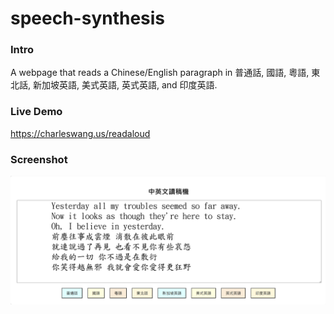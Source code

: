 # speech-synthesis

### Intro

A webpage that reads a Chinese/English paragraph in 普通話, 國語, 粵語, 東北話, 新加坡英語, 美式英語, 英式英語, and 印度英語.

### Live Demo

https://charleswang.us/readaloud

### Screenshot

![screenshot](screenshot.png)

